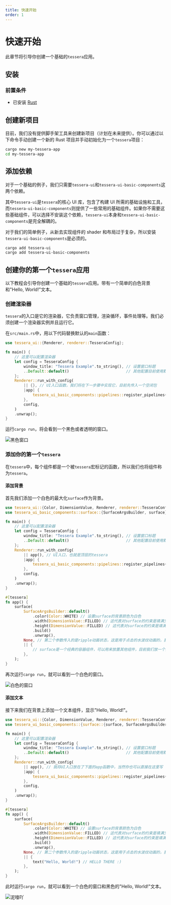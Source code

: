```yaml
---
title: 快速开始
order: 1
---
```


# 快速开始

此章节将引导你创建一个基础的`tessera`应用。

## 安装

### 前置条件

- 已安装 [Rust](https://www.rust-lang.org)

## 创建新项目

目前，我们没有提供脚手架工具来创建新项目（计划在未来提供）。你可以通过以下命令手动创建一个新的 Rust 项目并手动初始化为一个`tessera`项目：

```bash
cargo new my-tessera-app
cd my-tessera-app
```

## 添加依赖

对于一个基础的例子，我们只需要`tessera-ui`和`tessera-ui-basic-components`这两个依赖。

其中`tessera-ui`是`tessera`的核心 UI 库，包含了构建 UI 所需的基础设施和工具，而`tessera-ui-basic-components`则提供了一些常用的基础组件。如果你不需要这些基础组件，可以选择不安装这个依赖，`tessera-ui`本身和`tessera-ui-basic-components`是完全解耦的。

对于我们的简单例子，从新去实现组件的 shader 和布局过于复杂，所以安装`tessera-ui-basic-components`是必须的。

```bash
cargo add tessera-ui
cargo add tessera-ui-basic-components
```

## 创建你的第一个`tessera`应用

以下教程会引导你创建一个基础的`tessera`应用。带有一个简单的白色背景和"Hello, World!"文本。

### 创建渲染器

`tessera`的入口是它的渲染器，它负责窗口管理，渲染循环，事件处理等。我们必须创建一个渲染器实例并且运行它。

在`src/main.rs`中，用以下代码替换默认的`main`函数：

```rust
use tessera_ui::{Renderer, renderer::TesseraConfig};

fn main() {
    // 这里可以配置渲染器
    let config = TesseraConfig {
        window_title: "Tessera Example".to_string(), // 设置窗口标题
        ..Default::default()                         // 其他配置目前使用默认值即可
    };
    Renderer::run_with_config(
        || {}, // UI入口函数，我们将在下一步骤中实现它，目前先传入一个空闭包
        |app| {
            tessera_ui_basic_components::pipelines::register_pipelines(app); // 注意，因为我们要使用tessera-ui-basic-components，所以必须注册它的渲染管线
        },
        config,
    )
    .unwrap();
}
```

运行`cargo run`，将会看到一个黑色或者透明的窗口。

![黑色窗口](/getting-start-1.png)

### 添加你的第一个`tessera`

在`tessera`中，每个组件都是一个被`tessera`宏标记的函数，所以我们也将组件称为`tessera`。

#### 添加背景

首先我们添加一个白色的最大化`surface`作为背景。

```rust
use tessera_ui::{Color, DimensionValue, Renderer, renderer::TesseraConfig, tessera};
use tessera_ui_basic_components::surface::{SurfaceArgsBuilder, surface};

fn main() {
    // 这里可以配置渲染器
    let config = TesseraConfig {
        window_title: "Tessera Example".to_string(), // 设置窗口标题
        ..Default::default()                         // 其他配置目前使用默认值即可
    };
    Renderer::run_with_config(
        || app(), // UI入口，也就是顶层的tessera
        |app| {
            tessera_ui_basic_components::pipelines::register_pipelines(app); // 注意，因为我们要使用tessera-ui-basic-components，所以必须注册它的渲染管线
        },
        config,
    )
    .unwrap();
}

#[tessera]
fn app() {
    surface(
        SurfaceArgsBuilder::default()
            .color(Color::WHITE) // 设置surface的背景颜色为白色
            .width(DimensionValue::FILLED) // 这代表对surface的约束是填满父组件宽度
            .height(DimensionValue::FILLED) // 这代表对surface的约束是填满父组件高度
            .build()
            .unwrap(),
        None, // 第二个参数传入的是ripple动画状态，这是用于点击的水波纹动画的，我们的背景surface不需要点击，所以传None
        || {
            // surface是一个经典的容器组件，可以用来放置其他组件，目前我们放一个空闭包占位
        },
    );
}
```

再次运行`cargo run`，就可以看到一个白色的窗口。

![白色的窗口](/getting-start-2.png)

#### 添加文本

接下来我们在背景上添加一个文本组件，显示"Hello, World!"。

```rust
use tessera_ui::{Color, DimensionValue, Renderer, renderer::TesseraConfig, tessera};
use tessera_ui_basic_components::{surface::{surface, SurfaceArgsBuilder}, text::text};

fn main() {
    // 这里可以配置渲染器
    let config = TesseraConfig {
        window_title: "Tessera Example".to_string(), // 设置窗口标题
        ..Default::default()                         // 其他配置目前使用默认值即可
    };
    Renderer::run_with_config(
        || app(), // 我将UI入口放在了下面的app函数中，当然你也可以直接在这里写
        |app| {
            tessera_ui_basic_components::pipelines::register_pipelines(app); // 注意，因为我们要使用tessera-ui-basic-components，所以必须注册它的渲染管线
        },
        config,
    )
    .unwrap();
}

#[tessera]
fn app() {
    surface(
        SurfaceArgsBuilder::default()
            .color(Color::WHITE) // 设置surface的背景颜色为白色
            .width(DimensionValue::FILLED) // 这代表对surface的约束是填满父组件宽度
            .height(DimensionValue::FILLED) // 这代表对surface的约束是填满父组件高度
            .build()
            .unwrap(),
        None, // 第二个参数传入的是ripple动画状态，这是用于点击的水波纹动画的，我们的背景surface不需要点击，所以传None
        || {
            text("Hello, World!") // HELLO THERE :)
        },
    );
}
```

此时运行`cargo run`，就可以看到一个白色的窗口和黑色的"Hello, World!"文本。

![泥嚎吖](/getting-start-3.png)
